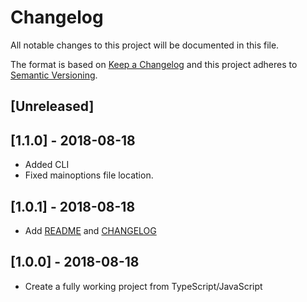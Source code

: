 # Changelog
All notable changes to this project will be documented in this file.

The format is based on [Keep a Changelog](http://keepachangelog.com/en/1.0.0/)
and this project adheres to [Semantic Versioning](http://semver.org/spec/v2.0.0.html).

## [Unreleased]

## [1.1.0] - 2018-08-18
- Added CLI
- Fixed mainoptions file location.

## [1.0.1] - 2018-08-18
- Add [README](README.md) and [CHANGELOG](CHANGELOG.md)

## [1.0.0] - 2018-08-18
- Create a fully working project from TypeScript/JavaScript
